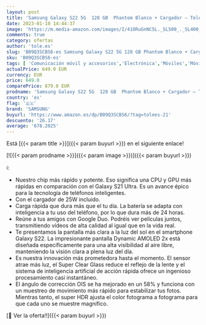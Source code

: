 ```yaml
---
layout: post
title: 'Samsung Galaxy S22 5G  128 GB  Phantom Blanco + Cargador – Teléfono Móvil libre  Smartphone Android  Versión Española '
date: 2023-01-10 14:44:37
image: 'https://m.media-amazon.com/images/I/41ORuGnNC5L._SL500_._SL400_.jpg'
comments: true
category: ofertas
author: 'tole.es'
slug: 'B09Q3SCBS6-es Samsung Galaxy S22 5G 128 GB Phantom Blanco + Cargador –...'
sku: 'B09Q3SCBS6-es'
tags: [ 'Comunicación móvil y accesorios','Electrónica','Móviles','Móviles y smartphones libres','android','samsung','🇪🇸', ]
actualPrice: 649.0 EUR
currency: EUR
price: 649.0
comparePrice: 879.0 EUR
prodname: 'Samsung Galaxy S22 5G  128 GB  Phantom Blanco + Cargador – Teléfono Móvil libre  Smartphone Android  Versión Española '
country: 'es'
flag: '🇪🇸'
brand: 'SAMSUNG'
buyurl: 'https://www.amazon.es/dp/B09Q3SCBS6/?tag=tolees-21'
descuento: '26.17'
average: '678.2025'
---
```


Está [{{< param title >}}]({{< param buyurl >}}) en el siguiente enlace!

[![{{< param prodname >}}]({{< param image >}})]({{< param buyurl >}})

ℹ️:

- Nuestro chip más rápido y potente. Eso significa una CPU y GPU más rápidas en comparación con el Galaxy S21 Ultra. Es un avance épico para la tecnología de teléfonos inteligentes.
- Con el cargador de 25W incluido.
- Carga rápida que dura más que el tu día. La batería se adapta con inteligencia a tu uso del teléfono, por lo que dura más de 24 horas.
- Reúne a tus amigos con Google Duo. Podréis ver películas juntos, transmitiendo vídeos de alta calidad al igual que en la vida real.
- Te presentamos la pantalla más clara a la luz del sol en el smartphone Galaxy S22. La impresionante pantalla Dynamic AMOLED 2x está diseñada específicamente para una alta visibilidad al aire libre, manteniendo la visión clara a plena luz del día.
- Es nuestra innovación más prometedora hasta el momento. El sensor atrae más luz, el Super Clear Glass reduce el reflejo de la lente y el sistema de inteligencia artificial de acción rápida ofrece un ingenioso procesamiento casi instantáneo.
- El ángulo de corrección OIS se ha mejorado en un 58% y funciona con un muestreo de movimiento más rápido para estabilizar tus fotos. Mientras tanto, el super HDR ajusta el color fotograma a fotograma para que cada uno se muestre magnífico.

[🛒 Ver la oferta!!]({{< param buyurl >}})
